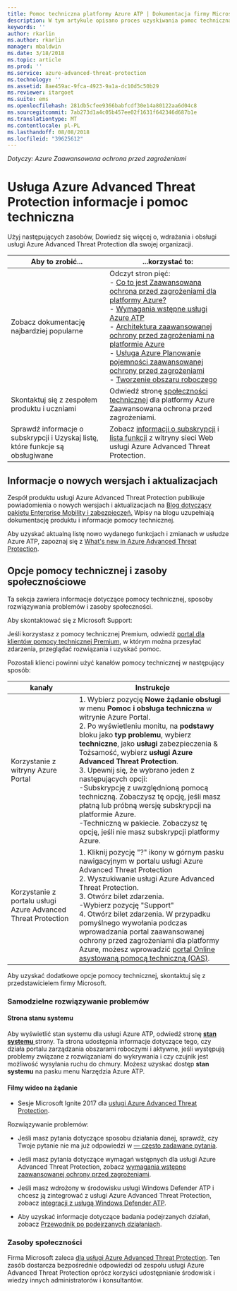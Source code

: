 ```yaml
---
title: Pomoc techniczna platformy Azure ATP | Dokumentacja firmy Microsoft
description: W tym artykule opisano proces uzyskiwania pomoc techniczną dla usługi Azure ATP.
keywords: ''
author: rkarlin
ms.author: rkarlin
manager: mbaldwin
ms.date: 3/18/2018
ms.topic: article
ms.prod: ''
ms.service: azure-advanced-threat-protection
ms.technology: ''
ms.assetid: 8ae459ac-9fca-4923-9a1a-dc10d5c50b29
ms.reviewer: itargoet
ms.suite: ems
ms.openlocfilehash: 281db5cfee9366babfcdf30e14a80122aa6d04c8
ms.sourcegitcommit: 7ab273d1a4c05b457ee02f1631f642346d687b1e
ms.translationtype: MT
ms.contentlocale: pl-PL
ms.lasthandoff: 08/08/2018
ms.locfileid: "39625612"
---
```

*Dotyczy: Azure Zaawansowana ochrona przed zagrożeniami*


# <a name="azure-advanced-threat-protection-information-and-support"></a>Usługa Azure Advanced Threat Protection informacje i pomoc techniczna 


Użyj następujących zasobów, Dowiedz się więcej o, wdrażania i obsługi usługi Azure Advanced Threat Protection dla swojej organizacji.

|Aby to zrobić...|...korzystać to:|
|----|----|
|Zobacz dokumentację najbardziej popularne|Odczyt stron pięć:<br>- [Co to jest Zaawansowana ochrona przed zagrożeniami dla platformy Azure?](what-is-atp.md)<br>- [Wymagania wstępne usługi Azure ATP](atp-prerequisites.md)<br>- [Architektura zaawansowanej ochrony przed zagrożeniami na platformie Azure](atp-architecture.md)<br>- [Usługa Azure Planowanie pojemności zaawansowanej ochrony przed zagrożeniami](atp-capacity-planning.md)<br>- [Tworzenie obszaru roboczego](install-atp-step1.md)|
|Skontaktuj się z zespołem produktu i uczniami|Odwiedź stronę [społeczności technicznej](https://techcommunity.microsoft.com/t5/Azure-Advanced-Threat-Protection/bd-p/AzureAdvancedThreatProtection) dla platformy Azure Zaawansowana ochrona przed zagrożeniami.|
|Sprawdź informacje o subskrypcji i Uzyskaj listę, które funkcje są obsługiwane|Zobacz [informacji o subskrypcji](https://www.microsoft.com/cloud-platform/azure-information-protection-pricing) i [lista funkcji](https://www.microsoft.com/cloud-platform/azure-information-protection-features) z witryny sieci Web usługi Azure Advanced Threat Protection.|

## <a name="information-about-new-releases-and-updates"></a>Informacje o nowych wersjach i aktualizacjach

Zespół produktu usługi Azure Advanced Threat Protection publikuje powiadomienia o nowych wersjach i aktualizacjach na [Blog dotyczący pakietu Enterprise Mobility i zabezpieczeń.](https://cloudblogs.microsoft.com/enterprisemobility/author/microsoft-advanced-threat-analytics-team/)
Wpisy na blogu uzupełniają dokumentację produktu i informacje pomocy technicznej.

Aby uzyskać aktualną listę nowo wydanego funkcjach i zmianach w usłudze Azure ATP, zapoznaj się z [What's new in Azure Advanced Threat Protection](atp-whats-new.md).

## <a name="support-options-and-community-resources"></a>Opcje pomocy technicznej i zasoby społecznościowe

Ta sekcja zawiera informacje dotyczące pomocy technicznej, sposoby rozwiązywania problemów i zasoby społeczności.

Aby skontaktować się z Microsoft Support:

Jeśli korzystasz z pomocy technicznej Premium, odwiedź [portal dla klientów pomocy technicznej Premium](https://premier.microsoft.com/), w którym można przesyłać zdarzenia, przeglądać rozwiązania i uzyskać pomoc.

Pozostali klienci powinni użyć kanałów pomocy technicznej w następujący sposób:

| kanały|Instrukcje|
|------|-----|
|Korzystanie z witryny Azure Portal|1. Wybierz pozycję **Nowe żądanie obsługi** w menu **Pomoc i obsługa techniczna** w witrynie Azure Portal. <br>2. Po wyświetleniu monitu, na **podstawy** bloku jako **typ problemu**, wybierz **techniczne**, jako **usługi** zabezpieczenia & Tożsamość, wybierz **usługi Azure Advanced Threat Protection**. <br>3. Upewnij się, że wybrano jeden z następujących opcji:<br>-Subskrypcję z uwzględnioną pomocą techniczną. Zobaczysz tę opcję, jeśli masz płatną lub próbną wersję subskrypcji na platformie Azure.<br>-Techniczną w pakiecie. Zobaczysz tę opcję, jeśli nie masz subskrypcji platformy Azure.|
|Korzystanie z portalu usługi Azure Advanced Threat Protection| 1. Kliknij pozycję "?" ikony w górnym pasku nawigacyjnym w portalu usługi Azure Advanced Threat Protection<br>2. Wyszukiwanie usługi Azure Advanced Threat Protection.<br>3. Otwórz bilet zdarzenia.<br>-Wybierz pozycję "Support"<br>4. Otwórz bilet zdarzenia. W przypadku pomyślnego wywołania podczas wprowadzania portal zaawansowanej ochrony przed zagrożeniami dla platformy Azure, możesz wprowadzić [portal Online asystowaną pomocą techniczną (OAS)](https://support.microsoft.com/assistedsupportproducts). |

Aby uzyskać dodatkowe opcje pomocy technicznej, skontaktuj się z przedstawicielem firmy Microsoft.

### <a name="self-help"></a>Samodzielne rozwiązywanie problemów

#### <a name="system-status-page"></a>Strona stanu systemu 

Aby wyświetlić stan systemu dla usługi Azure ATP, odwiedź stronę [ **stan systemu** ](https://health.atp.azure.com/) strony. Ta strona udostępnia informacje dotyczące tego, czy działa portalu zarządzania obszarami roboczymi i aktywne, jeśli występują problemy związane z rozwiązaniami do wykrywania i czy czujnik jest możliwość wysyłania ruchu do chmury. Możesz uzyskać dostęp **stan systemu** na pasku menu Narzędzia Azure ATP.

#### <a name="on-demand-videos"></a>Filmy wideo na żądanie

- Sesje Microsoft Ignite 2017 dla [usługi Azure Advanced Threat Protection](https://myignite.microsoft.com/sessions/53476?source=sessions).

Rozwiązywanie problemów:

- Jeśli masz pytania dotyczące sposobu działania danej, sprawdź, czy Twoje pytanie nie ma już odpowiedzi w [— często zadawane pytania](atp-technical-faq.md).

- Jeśli masz pytania dotyczące wymagań wstępnych dla usługi Azure Advanced Threat Protection, zobacz [wymagania wstępne zaawansowanej ochrony przed zagrożeniami](atp-prerequisites.md).

- Jeśli masz wdrożony w środowisku usługi Windows Defender ATP i chcesz ją zintegrować z usługi Azure Advanced Threat Protection, zobacz [integracji z usługą Windows Defender ATP](integrate-wd-atp.md).

- Aby uzyskać informacje dotyczące badania podejrzanych działań, zobacz [Przewodnik po podejrzanych działaniach](suspicious-activity-guide.md).

### <a name="community-resources"></a>Zasoby społeczności

Firma Microsoft zaleca [dla usługi Azure Advanced Threat Protection](https://www.yammer.com/AskIPTeam). Ten zasób dostarcza bezpośrednie odpowiedzi od zespołu usługi Azure Advanced Threat Protection oprócz korzyści udostępnianie środowisk i wiedzy innych administratorów i konsultantów.
